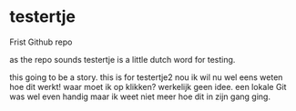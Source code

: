 # testertje
Frist Github repo

as the repo sounds testertje is a little dutch word for testing.

this going to be a story. this is for testertje2
 nou ik wil nu wel eens weten hoe dit werkt!
 waar moet ik op klikken? werkelijk geen idee. een lokale Git was wel  even handig maar ik weet niet meer hoe dit in zijn gang ging.
